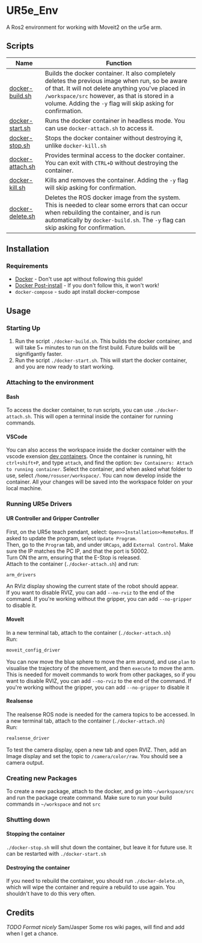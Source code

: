 # UR5e_Env

A Ros2 environment for working with Moveit2 on the ur5e arm.

## Scripts

|Name|Function|
|-|-|
|[docker-build.sh](https://github.com/Kibibibit/UR5e_Env/blob/main/docker-build.sh)| Builds the docker container. It also completely deletes the previous image when run, so be aware of that. It will not delete anything you've placed in `/workspace/src` however, as that is stored in a volume. Adding the `-y` flag will skip asking for confirmation.|
|[docker-start.sh](https://github.com/Kibibibit/UR5e_Env/blob/main/docker-start.sh)| Runs the docker container in headless mode. You can use `docker-attach.sh` to access it. |
|[docker-stop.sh](https://github.com/Kibibibit/UR5e_Env/blob/main/docker-stop.sh)| Stops the docker container without destroying it, unlike `docker-kill.sh` |
|[docker-attach.sh](https://github.com/Kibibibit/UR5e_Env/blob/main/docker-attach.sh)| Provides terminal access to the docker container. You can exit with `CTRL+D` without destroying the container. |
|[docker-kill.sh](https://github.com/Kibibibit/UR5e_Env/blob/main/docker-kill.sh)| Kills and removes the container. Adding the `-y` flag will skip asking for confirmation.|
|[docker-delete.sh](https://github.com/Kibibibit/UR5e_Env/blob/main/docker-delete.sh)| Deletes the ROS docker image from the system. This is needed to clear some errors that can occur when rebuilding the container, and is run automatically by `docker-build.sh`. The `-y` flag can skip asking for confirmation.|

## Installation
### Requirements
- [Docker](https://docs.docker.com/engine/install/ubuntu/) - Don't use apt without following this guide!
- [Docker Post-install](https://docs.docker.com/engine/install/linux-postinstall/) - If you don't follow this, it won't work!
- `docker-compose` - sudo apt install docker-compose


## Usage

### Starting Up
1. Run the script `./docker-build.sh`. This builds the docker container, and will take 5+ minutes to run on the first build. Future builds will be signifigantly faster.
2. Run the script `./docker-start.sh`. This will start the docker container, and you are now ready to start working.

### Attaching to the environment
#### Bash
To access the docker container, to run scripts, you can use `./docker-attach.sh`. This will open a terminal inside the container for running commands.
#### VSCode
You can also access the workspace inside the docker container with the vscode exension [dev containers](https://marketplace.visualstudio.com/items?itemName=ms-vscode-remote.remote-containers). Once the container is running, hit `ctrl+shift+P`, and type `attach`, and find the option: `Dev Containers: Attach to running container`. Select the container, and when asked what folder to use, select `/home/rosuser/workspace/`. You can now develop inside the container. All your changes will be saved into the workspace folder on your local machine.

### Running UR5e Drivers
#### UR Controller and Gripper Controller
First, on the UR5e teach pendant, select: `Open>>Installation>>RemoteRos`. If asked to update the program, select `Update Program`.<br/>
Then, go to the `Program` tab, and under `URCaps`, add `External Control`. Make sure the IP matches the PC IP, and that the port is 50002.<br/>
Turn ON the arm, ensuring that the E-Stop is released.<br/>
Attach to the container (`./docker-attach.sh`) and run:
```sh
arm_drivers
```
An RViz display showing the current state of the robot should appear.<br/>
If you want to disable RVIZ, you can add `--no-rviz` to the end of the command. If you're working without the gripper, you can add `--no-gripper` to disable it.<br/> 
#### MoveIt
In a new terminal tab, attach to the container (`./docker-attach.sh`) <br/>
Run:
```sh
moveit_config_driver
```
You can now move the blue sphere to move the arm around, and use `plan` to visualise the trajectory of the movement, and then `execute` to move the arm. <br/>
This is needed for moveit commands to work from other packages, so if you want to disable RVIZ, you can add `--no-rviz` to the end of the command. If you're working without the gripper, you can add `--no-gripper` to disable it <br/>

#### Realsense
The realsense ROS node is needed for the camera topics to be accessed.
In a new terminal tab, attach to the container (`./docker-attach.sh`) <br/>
Run:
```sh
realsense_driver
```
To test the camera display, open a new tab and open RVIZ. Then, add an Image display and set the topic to `/camera/color/raw`. You should see a camera output.

### Creating new Packages
To create a new package, attach to the docker, and go into `~/workspace/src` and run the package create command. Make sure to run your build commands in `~/workspace` and not `src`

### Shutting down
#### Stopping the container
`./docker-stop.sh` will shut down the container, but leave it for future use. It can be restarted with `./docker-start.sh`
#### Destroying the container
If you need to rebuild the container, you should run `./docker-delete.sh`, which will wipe the container and require a rebuild to use again. You shouldn't have to do this very often.


## Credits
*TODO Format nicely*
Sam/Jasper
Some ros wiki pages, will find and add when I get a chance.
